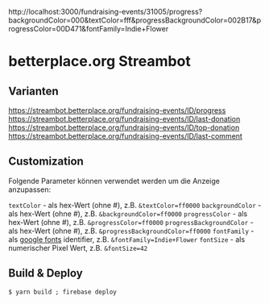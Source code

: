 http://localhost:3000/fundraising-events/31005/progress?backgroundColor=000&textColor=fff&progressBackgroundColor=002B17&progressColor=00D471&fontFamily=Indie+Flower

# betterplace.org Streambot

## Varianten

https://streambot.betterplace.org/fundraising-events/ID/progress
https://streambot.betterplace.org/fundraising-events/ID/last-donation
https://streambot.betterplace.org/fundraising-events/ID/top-donation
https://streambot.betterplace.org/fundraising-events/ID/last-comment

## Customization

Folgende Parameter können verwendet werden um die Anzeige anzupassen:

`textColor` - als hex-Wert (ohne #), z.B. `&textColor=ff0000`
`backgroundColor` - als hex-Wert (ohne #), z.B. `&backgroundColor=ff0000`
`progressColor` - als hex-Wert (ohne #), z.B. `&progressColor=ff0000`
`progressBackgroundColor` - als hex-Wert (ohne #), z.B. `&progressBackgroundColor=ff0000`
`fontFamily` - als [google fonts](https://fonts.google.com/) identifier, z.B. `&fontFamily=Indie+Flower`
`fontSize` - als numerischer Pixel Wert, z.B. `&fontSize=42`

## Build & Deploy

```
$ yarn build ; firebase deploy
```
